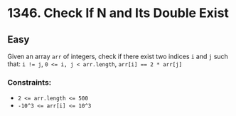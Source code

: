 # 1346. Check If N and Its Double Exist

## Easy

Given an array `arr` of integers, check if there exist two indices `i` and `j` such that: `i != j`,
`0 <= i, j < arr.length`, `arr[i] == 2 * arr[j]`

### Constraints:

- `2 <= arr.length <= 500`
- `-10^3 <= arr[i] <= 10^3`

